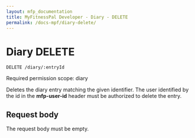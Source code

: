 ```yaml
---
layout: mfp_documentation
title: MyFitnessPal Developer - Diary - DELETE
permalink: /docs-mpf/diary-delete/
---
```


# Diary DELETE

    DELETE ​/diary/​:entryId
    
Required permission scope: ​diary

Deletes the diary entry matching the given identifier. The user identified by the id in the **mfp-user-id**​ header must be authorized to delete the entry.


## Request body

The request body must be empty.
